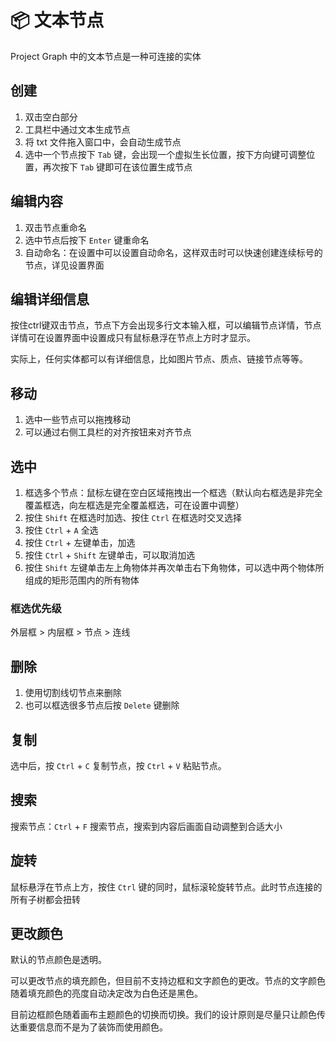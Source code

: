 # 📦 文本节点

Project Graph 中的文本节点是一种可连接的实体

## 创建

1. 双击空白部分
2. 工具栏中通过文本生成节点
3. 将 txt 文件拖入窗口中，会自动生成节点
4. 选中一个节点按下 `Tab` 键，会出现一个虚拟生长位置，按下方向键可调整位置，再次按下 `Tab` 键即可在该位置生成节点

## 编辑内容

1. 双击节点重命名
2. 选中节点后按下 `Enter` 键重命名
3. 自动命名：在设置中可以设置自动命名，这样双击时可以快速创建连续标号的节点，详见设置界面

## 编辑详细信息

按住ctrl键双击节点，节点下方会出现多行文本输入框，可以编辑节点详情，节点详情可在设置界面中设置成只有鼠标悬浮在节点上方时才显示。

实际上，任何实体都可以有详细信息，比如图片节点、质点、链接节点等等。

## 移动

1. 选中一些节点可以拖拽移动
2. 可以通过右侧工具栏的对齐按钮来对齐节点

## 选中

1. 框选多个节点：鼠标左键在空白区域拖拽出一个框选（默认向右框选是非完全覆盖框选，向左框选是完全覆盖框选，可在设置中调整）
2. 按住 `Shift` 在框选时加选、按住 `Ctrl` 在框选时交叉选择
3. 按住 `Ctrl` + `A` 全选
4. 按住 `Ctrl` + 左键单击，加选
5. 按住 `Ctrl` + `Shift` 左键单击，可以取消加选
6. 按住 `Shift` 左键单击左上角物体并再次单击右下角物体，可以选中两个物体所组成的矩形范围内的所有物体

### 框选优先级

外层框 > 内层框 > 节点 > 连线

## 删除

1. 使用切割线切节点来删除
2. 也可以框选很多节点后按 `Delete` 键删除

## 复制

选中后，按 `Ctrl` + `C` 复制节点，按 `Ctrl` + `V` 粘贴节点。

## 搜索

搜索节点：`Ctrl` + `F` 搜索节点，搜索到内容后画面自动调整到合适大小

## 旋转

鼠标悬浮在节点上方，按住 `Ctrl` 键的同时，鼠标滚轮旋转节点。此时节点连接的所有子树都会扭转

## 更改颜色

默认的节点颜色是透明。

可以更改节点的填充颜色，但目前不支持边框和文字颜色的更改。节点的文字颜色随着填充颜色的亮度自动决定改为白色还是黑色。

目前边框颜色随着画布主题颜色的切换而切换。我们的设计原则是尽量只让颜色传达重要信息而不是为了装饰而使用颜色。
